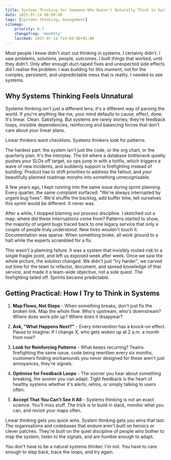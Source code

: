 ```yaml
---
title: Systems Thinking for Someone Who Doesn't Naturally Think in Systems
date: 2025-07-14 08:00:00
tags: [systems-thinking, management]
sitemap:
    priority: 0.7
    changefreq: 'monthly'
    lastmod: 2025-07-14 T19:00:00+01:00
---
```


Most people I know didn't start out thinking in systems. I certainly didn't. I saw problems, solutions, people, outcomes. I built things that worked, until they didn't. Only after enough duct-taped fixes and unexpected side effects did I realise the problem: I was building for *this moment*, not for the complex, persistent, and unpredictable mess that is reality. I needed to see systems.

## Why Systems Thinking Feels Unnatural

Systems thinking isn't just a different lens; it's a different way of parsing the world. If you're anything like me, your mind defaults to cause, effect, done. It's linear. Clean. Satisfying. But systems are rarely stories; they're feedback loops, invisible dependencies, reinforcing and balancing forces that don't care about your linear plans.

Linear thinkers want checklists. Systems thinkers look for patterns.

The hardest part: the system isn't just the code, or the org chart, or the quarterly plan. It's the interplay. The bit where a database bottleneck quietly pushes your SLOs off target, so ops jump in with a hotfix, which triggers a wave of new incidents, and suddenly support is firefighting instead of building. Product has to shift priorities to address the fallout, and your beautifully planned roadmap morphs into something unrecognisable.

A few years ago, I kept running into the same issue during sprint planning. Every quarter, the same complaint surfaced: "We're always interrupted by urgent bug fixes". We'd shuffle the backlog, add buffer time, tell ourselves this sprint would be different. It never was.

After a while, I stopped blaming our process discipline. I sketched out a map: where did these interruptions come from? Patterns started to show, the majority of urgent bugs traced back to one legacy service that only a couple of people truly understood. New hires wouldn't touch it. Documentation was sparse. When something broke, all work ground to a halt while the experts scrambled for a fix.

This wasn't a planning failure. It was a system that invisibly routed risk to a single fragile point, and left us exposed week after week. Once we saw the whole picture, the solution changed. We didn't just "try harder", we carved out time for the team to refactor, document, and spread knowledge of that service, and made it a team-wide objective, not a side quest. The firefighting tailed off. Sprints became predictable.

## Getting Practical: How I Try to Think in Systems

1. **Map Flows, Not Steps** - When something breaks, don't just fix the broken link. Map the whole flow. Who's upstream, who's downstream? Where does work pile up? Where does it disappear?

2. **Ask, "What Happens Next?"** - Every intervention has a knock-on effect. Pause to imagine: If I change X, who gets woken up at 2 a.m. a month from now?

3. **Look for Reinforcing Patterns** - What keeps recurring? Teams firefighting the same issue, code being rewritten every six months, customers finding workarounds you never designed for these aren't just annoyances, they're signals.

4. **Optimise for Feedback Loops** - The sooner you hear about something breaking, the sooner you can adapt. Tight feedback is the heart of healthy systems whether it's alerts, retros, or simply talking to users often.

5. **Accept That You Can't See It All** - Systems thinking is not an exact science. You'll miss stuff. The trick is to build in slack, monitor what you can, and revisit your maps often.

Linear thinking gets you quick wins. System thinking gets you wins that last. The organisations and codebases that endure aren't built on heroics or clever patches. They're built on the quiet discipline of people who bother to map the system, listen to the signals, and are humble enough to adapt.

You don't have to be a natural systems thinker. I'm not. You have to care enough to step back, trace the loops, and try again.
